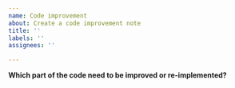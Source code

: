 ```yaml
---
name: Code improvement
about: Create a code improvement note
title: ''
labels: ''
assignees: ''

---
```


**Which part of the code need to be improved or re-implemented?**
